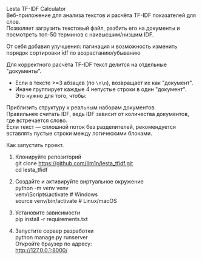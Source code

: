 Lesta TF-IDF Calculator  
Веб-приложение для анализа текстов и расчёта TF-IDF показателей для слов.  
Позволяет загрузить текстовый файл, разбить его на документы и посмотреть топ-50 терминов с наивысшим/низшим IDF.  

От себя добавил улучшения: пагинация и возможность изменить порядок сортировки idf по возрастанию/убыванию

Для корректного расчёта TF-IDF текст делится на отдельные "документы".  
- Если в тексте >=3 абзацев (по `\n\n`), возвращает их как "документ".  
- Иначе группирует каждые 4 непустые строки в один "документ".  
Это нужно для того, чтобы:  

Приблизить структуру к реальным наборам документов.  
Правильнее считать IDF, ведь IDF зависит от количества документов, где встречается слово.  
Если текст — сплошной поток без разделителей, рекомендуется вставлять пустые строки между логическими блоками.  


Как запустить проект.  
1. Клонируйте репозиторий  
git clone https://github.com/Ilm1n/lesta_tfidf.git  
cd lesta_tfidf  

2. Создайте и активируйте виртуальное окружение  
python -m venv venv  
venv\Scripts\activate  # Windows  
source venv/bin/activate  # Linux/macOS  

3. Установите зависимости  
pip install -r requirements.txt  

4. Запустите сервер разработки  
python manage.py runserver  
Откройте браузер по адресу:  
http://127.0.0.1:8000/  
